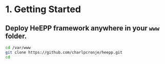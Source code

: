 # 1. Getting Started

## Deploy HeEPP framework anywhere in your `www` folder.

```sh
cd /var/www
git clone https://github.com/charlpcronje/heepp.git 
cd 
